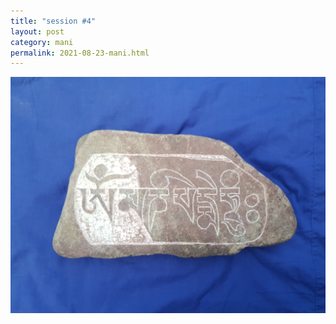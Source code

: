 ```yaml
---
title: "session #4"
layout: post
category: mani
permalink: 2021-08-23-mani.html
---
```


![stone7](/assets/images/mani/mani10/stone7.jpg)  
